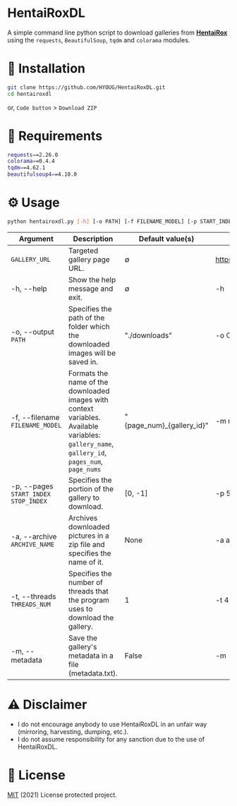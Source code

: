 # HentaiRoxDL
A simple command line python script to download galleries from [**HentaiRox**](https://hentairox.com/) using the `requests`, `BeautifulSoup`, `tqdm` and `colorama` modules.

💾 Installation
============
```bash
git clone https://github.com/HYOUG/HentaiRoxDL.git
cd hentairoxdl
```
or, `Code button` > `Download ZIP`

🔌 Requirements
============
```bash
requests==2.26.0
colorama==0.4.4
tqdm==4.62.1
beautifulsoup4==4.10.0
```

⚙️ Usage
============
```bash
python hentairoxdl.py [-h] [-o PATH] [-f FILENAME_MODEL] [-p START_INDEX STOP_INDEX] [-a ARCHIVE_NAME] [-t WORKERS_NUM] [-m] GALLERY_URL [GALLERY_URL ...]
```

Argument | Description | Default value(s) | Example
------------ | ------------- | ------------- | -------------
`GALLERY_URL` | Targeted gallery page URL. | ∅ | https://hentairox.com/gallery/362424/
-h, --help | Show the help message and exit. | ∅ | -h
-o, --output `PATH`| Specifies the path of the folder which the downloaded images will be saved in. | "./downloads" | -o C:\Users\johndoe\Downloads
-f, --filename `FILENAME_MODEL`| Formats the name of the downloaded images with context variables. Available variables: `gallery_name`, `gallery_id`, `pages_num`, `page_nums` | "{page_num}_{gallery_id}" | -m no.{page_num}
-p, --pages `START_INDEX` `STOP_INDEX` | Specifies the portion of the gallery to download. | [0, -1] | -p 5 -10
-a, --archive `ARCHIVE_NAME` | Archives downloaded pictures in a zip file and specifies the name of it. | None | -a archived_gallery
-t, --threads `THREADS_NUM` | Specifies the number of threads that the program uses to download the gallery. | 1 | -t 4 
-m, --metadata | Save the gallery's metadata in a file (metadata.txt). | False | -m

⚠️ Disclaimer
============
- I do not encourage anybody to use HentaiRoxDL in an unfair way (mirroring, harvesting, dumping, etc.).
- I do not assume responsibility for any sanction due to the use of HentaiRoxDL.

📜 License
============
[MIT](https://choosealicense.com/licenses/mit/) (2021) License protected project.

